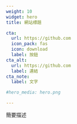 ```yaml
---
weight: 10
widget: hero
title: 網站標題

cta:
  url: https://github.com
  icon_pack: fas
  icon: download
  label: 按鈕
cta_alt:
  url: https://github.com
  label: 連結
cta_note:
  label: 文字

#hero_media: hero.png

---
```

簡要描述